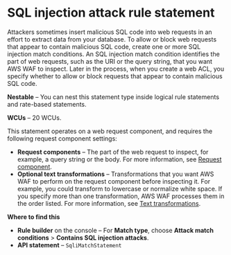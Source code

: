 # SQL injection attack rule statement<a name="waf-rule-statement-type-sqli-match"></a>

Attackers sometimes insert malicious SQL code into web requests in an effort to extract data from your database\. To allow or block web requests that appear to contain malicious SQL code, create one or more SQL injection match conditions\. An SQL injection match condition identifies the part of web requests, such as the URI or the query string, that you want AWS WAF to inspect\. Later in the process, when you create a web ACL, you specify whether to allow or block requests that appear to contain malicious SQL code\.

**Nestable** – You can nest this statement type inside logical rule statements and rate\-based statements\. 

**WCUs** – 20 WCUs\. 

This statement operates on a web request component, and requires the following request component settings: 
+ **Request components** – The part of the web request to inspect, for example, a query string or the body\. For more information, see [Request component](waf-rule-statement-fields.md#waf-rule-statement-request-component)\.
+ **Optional text transformations** – Transformations that you want AWS WAF to perform on the request component before inspecting it\. For example, you could transform to lowercase or normalize white space\. If you specify more than one transformation, AWS WAF processes them in the order listed\. For more information, see [Text transformations](waf-rule-statement-fields.md#waf-rule-statement-transformation)\.

**Where to find this**
+ **Rule builder** on the console – For **Match type**, choose **Attack match conditions** > **Contains SQL injection attacks**\.
+ **API statement** – `SqliMatchStatement`